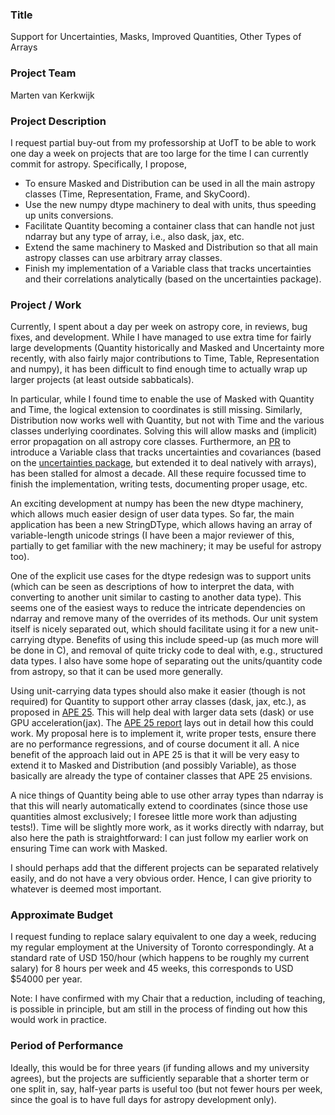 ### Title

Support for Uncertainties, Masks, Improved Quantities, Other Types of Arrays

### Project Team

Marten van Kerkwijk

### Project Description

I request partial buy-out from my professorship at UofT to be able to work one
day a week on projects that are too large for the time I can currently commit
for astropy.  Specifically, I propose,

- To ensure Masked and Distribution can be used in all the main astropy classes
  (Time, Representation, Frame, and SkyCoord).
- Use the new numpy dtype machinery to deal with units, thus speeding up units
  conversions.
- Facilitate Quantity becoming a container class that can handle not just
  ndarray but any type of array, i.e., also dask, jax, etc.
- Extend the same machinery to Masked and Distribution so that all main astropy
  classes can use arbitrary array classes.
- Finish my implementation of a Variable class that tracks uncertainties and
  their correlations analytically (based on the uncertainties package).

### Project / Work

Currently, I spent about a day per week on astropy core, in reviews, bug
fixes, and development.  While I have managed to use extra time for fairly
large developments (Quantity historically and Masked and Uncertainty more
recently, with also fairly major contributions to Time, Table, Representation
and numpy), it has been difficult to find enough time to actually wrap up
larger projects (at least outside sabbaticals).

In particular, while I found time to enable the use of Masked with Quantity
and Time, the logical extension to coordinates is still missing.  Similarly,
Distribution now works well with Quantity, but not with Time and the various
classes underlying coordinates.  Solving this will allow masks and (implicit)
error propagation on all astropy core classes.  Furthermore, an
[PR](https://github.com/astropy/astropy/pull/3715) to introduce a Variable
class that tracks uncertainties and covariances (based on the [uncertainties
package](https://pythonhosted.org/uncertainties/), but extended it to deal
natively with arrays), has been stalled for almost a decade.  All these
require focussed time to finish the implementation, writing tests, documenting
proper usage, etc.

An exciting development at numpy has been the new dtype machinery, which
allows much easier design of user data types.  So far, the main application
has been a new StringDType, which allows having an array of variable-length
unicode strings (I have been a major reviewer of this, partially to get
familiar with the new machinery; it may be useful for astropy too).

One of the explicit use cases for the dtype redesign was to support units
(which can be seen as descriptions of how to interpret the data, with
converting to another unit similar to casting to another data type).  This
seems one of the easiest ways to reduce the intricate dependencies on ndarray
and remove many of the overrides of its methods.  Our unit system itself is
nicely separated out, which should facilitate using it for a new unit-carrying
dtype.  Benefits of using this include speed-up (as much more will be done in
C), and removal of quite tricky code to deal with, e.g., structured data
types.  I also have some hope of separating out the units/quantity code from
astropy, so that it can be used more generally.

Using unit-carrying data types should also make it easier (though is not
required) for Quantity to support other array classes (dask, jax, etc.), as
proposed in [APE 25](https://github.com/astropy/astropy-APEs/pull/91). This
will help deal with larger data sets (dask) or use GPU acceleration(jax).
The [APE 25 report](https://github.com/nstarman/astropy-APEs/blob/units-quantity-2.0/APE25/report.pdf)
lays out in detail how this could work.  My proposal here is to implement it,
write proper tests, ensure there are no performance regressions, and of course
document it all.  A nice benefit of the approach laid out in APE 25 is that it
will be very easy to extend it to Masked and Distribution (and possibly
Variable), as those basically are already the type of container classes that
APE 25 envisions.

A nice things of Quantity being able to use other array types than ndarray is
that this will nearly automatically extend to coordinates (since those use
quantities almost exclusively; I foresee little more work than adjusting
tests!).  Time will be slightly more work, as it works directly with ndarray,
but also here the path is straightforward: I can just follow my earlier work
on ensuring Time can work with Masked.

I should perhaps add that the different projects can be separated relatively
easily, and do not have a very obvious order.  Hence, I can give priority to
whatever is deemed most important.

### Approximate Budget

I request funding to replace salary equivalent to one day a week, reducing my
regular employment at the University of Toronto correspondingly.  At a
standard rate of USD 150/hour (which happens to be roughly my current salary)
for 8 hours per week and 45 weeks, this corresponds to USD $54000 per year.

Note: I have confirmed with my Chair that a reduction, including of teaching,
is possible in principle, but am still in the process of finding out how this
would work in practice.

### Period of Performance

Ideally, this would be for three years (if funding allows and my university
agrees), but the projects are sufficiently separable that a shorter term or
one split in, say, half-year parts is useful too (but not fewer hours per
week, since the goal is to have full days for astropy development only).
